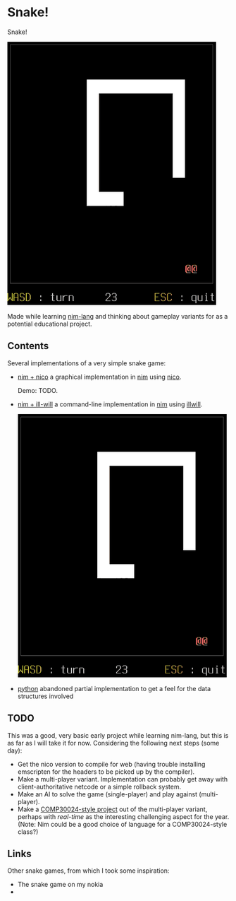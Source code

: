 Snake!
======

Snake!

![Demo](demos/snake.gif)

Made while learning [nim-lang](https://nim-lang.org/) and thinking about
gameplay variants for as a potential educational project.

Contents
--------

Several implementations of a very simple snake game:

* [nim + nico](nim-nico)
  a graphical implementation in [nim](https://nim-lang.org)
  using [nico](https://github.com/ftsf/nico).

  Demo: TODO.
* [nim + ill-will](nim-illwill/)
  a command-line implementation in [nim](https://nim-lang.org)
  using [illwill](https://github.com/johnnovak/illwill).

  ![Demo](demos/snake.gif)
* [python](python/) abandoned partial implementation to get a feel for the
  data structures involved

TODO
----

This was a good, very basic early project while learning nim-lang, but this
is as far as I will take it for now.
Considering the following next steps (some day):

* Get the nico version to compile for web (having trouble installing
  emscripten for the headers to be picked up by the compiler).
* Make a multi-player variant. Implementation can probably get away with
  client-authoritative netcode or a simple rollback system.
* Make an AI to solve the game (single-player) and play against
  (multi-player).
* Make a [COMP30024-style project](https://github.com/matomatical/AI-games)
  out of the multi-player variant, perhaps with *real-time* as the 
  interesting challenging aspect for the year.
  (Note: Nim could be a good choice of language for a COMP30024-style class?)

Links
-----

Other snake games, from which I took some inspiration:

* The snake game on my nokia
* 

